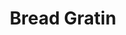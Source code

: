 ---
title: 'Bread Gratin'
thumbnail: 'https://acnhcdn.com/2.0/CookingIcon/FtrVesselBread.png'
ingredients:
  -
    id: 'flour'
    name: 'Flour'
    type: 'misc'
    quantity: 2
  -
    id: 'wholeWheatFlour'
    name: 'Whole-Wheat Flour'
    type: 'misc'
    quantity: 2
layout: '../../layouts/RecipeDetail.astro'
---